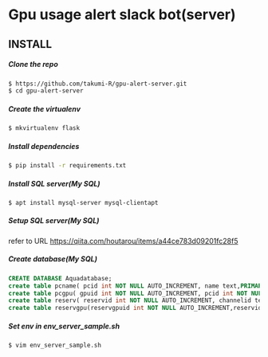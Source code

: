 # Gpu usage alert slack bot(server)

## INSTALL  
##### Clone the repo

```bash
$ https://github.com/takumi-R/gpu-alert-server.git
$ cd gpu-alert-server
```

##### Create the virtualenv
```bash
$ mkvirtualenv flask
```

##### Install dependencies
```bash
$ pip install -r requirements.txt
```
##### Install SQL server(My SQL)
```bash
$ apt install mysql-server mysql-clientapt  
```
##### Setup SQL server(My SQL)
refer to URL https://qiita.com/houtarou/items/a44ce783d09201fc28f5
##### Create database(My SQL)
```SQL
CREATE DATABASE Aquadatabase;
create table pcname( pcid int NOT NULL AUTO_INCREMENT, name text,PRIMARY KEY (pcid));
create table pcgpu( gpuid int NOT NULL AUTO_INCREMENT, pcid int NOT NULL, pcgpuid int NOT NULL,memory int NOT NULL,PRIMARY KEY (gpuid),FOREIGN KEY (pcid) REFERENCES pcname(pcid) );
create table reserv( reservid int NOT NULL AUTO_INCREMENT, channelid text  NOT NULL,pcid int NOT NULL ,PRIMARY KEY (reservid),FOREIGN KEY (pcid) REFERENCES pcname(pcid) );
create table reservgpu(reservgpuid int NOT NULL AUTO_INCREMENT,reservid int NOT NULL,gpuid int NOT NULL,memory text NOT NULL ,PRIMARY KEY (reservgpuid),FOREIGN KEY (reservid) REFERENCES reserv(reservid),FOREIGN KEY (gpuid) REFERENCES pcgpu(gpuid) );

```
##### Set env in env_server_sample.sh
```bash
$ vim env_server_sample.sh 
```

